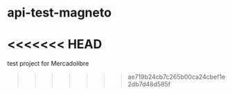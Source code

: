 # api-test-magneto
<<<<<<< HEAD
=======
test project for Mercadolibre
>>>>>>> ae719b24cb7c265b00ca24cbef1e2db7d48d585f
